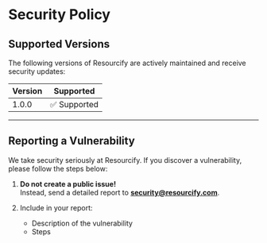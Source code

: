 # Security Policy

## Supported Versions

The following versions of Resourcify are actively maintained and receive security updates:

| Version | Supported          |
| ------- | ------------------ |
| 1.0.0  | ✅ Supported        |

---

## Reporting a Vulnerability

We take security seriously at Resourcify. If you discover a vulnerability, please follow the steps below:

1. **Do not create a public issue!**  
   Instead, send a detailed report to **[security@resourcify.com](mailto:security@resourcify.com)**.  
   
2. Include in your report:  
   - Description of the vulnerability  
   - Steps
